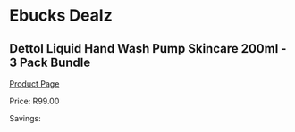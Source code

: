 
# Ebucks Dealz
## Dettol Liquid Hand Wash Pump Skincare 200ml - 3 Pack Bundle
[Product Page](https://www.ebucks.com/web/shop/productSelected.do?prodId=1140738623&catId=1158500262)

Price: R99.00

Savings: 


	